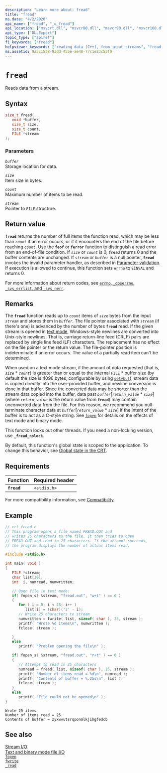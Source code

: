 ```yaml
---
description: "Learn more about: fread"
title: "fread"
ms.date: "4/2/2020"
api_name: ["fread", "_o_fread"]
api_location: ["msvcrt.dll", "msvcr80.dll", "msvcr90.dll", "msvcr100.dll", "msvcr100_clr0400.dll", "msvcr110.dll", "msvcr110_clr0400.dll", "msvcr120.dll", "msvcr120_clr0400.dll", "ucrtbase.dll", "api-ms-win-crt-stdio-l1-1-0.dll", "api-ms-win-crt-private-l1-1-0.dll"]
api_type: ["DLLExport"]
topic_type: ["apiref"]
f1_keywords: ["fread"]
helpviewer_keywords: ["reading data [C++], from input streams", "fread function", "data [C++], reading from input stream", "streams [C++], reading data from"]
ms.assetid: 9a3c1538-93dd-455e-ae48-77c1e23c53f0
---
```

# `fread`

Reads data from a stream.

## Syntax

```C
size_t fread(
   void *buffer,
   size_t size,
   size_t count,
   FILE *stream
);
```

### Parameters

*`buffer`*\
Storage location for data.

*`size`*\
Item size in bytes.

*`count`*\
Maximum number of items to be read.

*`stream`*\
Pointer to `FILE` structure.

## Return value

**`fread`** returns the number of full items the function read, which may be less than *`count`* if an error occurs, or if it encounters the end of the file before reaching *`count`*. Use the **`feof`** or **`ferror`** function to distinguish a read error from an end-of-file condition. If *`size`* or *`count`* is 0, **`fread`** returns 0 and the buffer contents are unchanged. If *`stream`* or *`buffer`* is a null pointer, **`fread`** invokes the invalid parameter handler, as described in [Parameter validation](../parameter-validation.md). If execution is allowed to continue, this function sets `errno` to `EINVAL` and returns 0.

For more information about return codes, see [`errno`, `_doserrno`, `_sys_errlist`, and `_sys_nerr`](../errno-doserrno-sys-errlist-and-sys-nerr.md).

## Remarks

The **`fread`** function reads up to *`count`* items of *`size`* bytes from the input *`stream`* and stores them in *`buffer`*. The file pointer associated with *`stream`* (if there's one) is advanced by the number of bytes **`fread`** read. If the given stream is opened in [text mode](../text-and-binary-mode-file-i-o.md), Windows-style newlines are converted into Unix-style newlines. That is, carriage return-line feed (CRLF) pairs are replaced by single line feed (LF) characters. The replacement has no effect on the file pointer or the return value. The file-pointer position is indeterminate if an error occurs. The value of a partially read item can't be determined.

When used on a text mode stream, if the amount of data requested (that is, *`size`* \* *`count`*) is greater than or equal to the internal `FILE` \* buffer size (by default the size is 4096 bytes, configurable by using [`setvbuf`](./setvbuf.md)), stream data is copied directly into the user-provided buffer, and newline conversion is done in that buffer. Since the converted data may be shorter than the stream data copied into the buffer, data past *`buffer`*\[*`return_value`* \* *`size`*] (where *`return_value`* is the return value from **`fread`**) may contain unconverted data from the file. For this reason, we recommend you null-terminate character data at *`buffer`*\[*`return_value`* \* *`size`*] if the intent of the buffer is to act as a C-style string. See [`fopen`](fopen-wfopen.md) for details on the effects of text mode and binary mode.

This function locks out other threads. If you need a non-locking version, use **`_fread_nolock`**.

By default, this function's global state is scoped to the application. To change this behavior, see [Global state in the CRT](../global-state.md).

## Requirements

|Function|Required header|
|--------------|---------------------|
|**`fread`**|`<stdio.h>`|

For more compatibility information, see [Compatibility](../compatibility.md).

## Example

```C
// crt_fread.c
// This program opens a file named FREAD.OUT and
// writes 25 characters to the file. It then tries to open
// FREAD.OUT and read in 25 characters. If the attempt succeeds,
// the program displays the number of actual items read.

#include <stdio.h>

int main( void )
{
   FILE *stream;
   char list[30];
   int  i, numread, numwritten;

   // Open file in text mode:
   if( fopen_s( &stream, "fread.out", "w+t" ) == 0 )
   {
      for ( i = 0; i < 25; i++ )
         list[i] = (char)('z' - i);
      // Write 25 characters to stream
      numwritten = fwrite( list, sizeof( char ), 25, stream );
      printf( "Wrote %d items\n", numwritten );
      fclose( stream );

   }
   else
      printf( "Problem opening the file\n" );

   if( fopen_s( &stream, "fread.out", "r+t" ) == 0 )
   {
      // Attempt to read in 25 characters
      numread = fread( list, sizeof( char ), 25, stream );
      printf( "Number of items read = %d\n", numread );
      printf( "Contents of buffer = %.25s\n", list );
      fclose( stream );
   }
   else
      printf( "File could not be opened\n" );
}
```

```Output
Wrote 25 items
Number of items read = 25
Contents of buffer = zyxwvutsrqponmlkjihgfedcb
```

## See also

[Stream I/O](../stream-i-o.md)\
[Text and binary mode file I/O](../text-and-binary-mode-file-i-o.md)\
[`fopen`](fopen-wfopen.md)\
[`fwrite`](fwrite.md)\
[`_read`](read.md)
